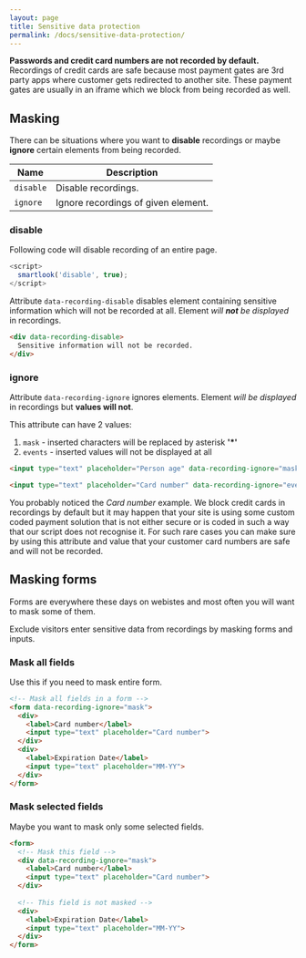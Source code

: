 ```yaml
---
layout: page
title: Sensitive data protection
permalink: /docs/sensitive-data-protection/
---
```


**Passwords and credit card numbers are not recorded by default.** Recordings of credit cards are safe because most payment gates are 3rd party apps where customer gets redirected to another site. These payment gates are usually in an iframe which we block from being recorded as well.

## Masking

There can be situations where you want to **disable** recordings or maybe **ignore** certain elements from being recorded.

| Name | Description |
|---|---|
| `disable` | Disable recordings. |
| `ignore` | Ignore recordings of given element. |

### disable

Following code will disable recording of an entire page.

```javascript
<script>
  smartlook('disable', true);
</script>
```

Attribute `data-recording-disable` disables element containing sensitive information which will not be recorded at all. Element *will* ***not*** *be displayed* in recordings.

```html
<div data-recording-disable>
  Sensitive information will not be recorded.
</div>
```

### ignore

Attribute `data-recording-ignore` ignores elements. Element *will be displayed* in recordings but **values will not**.

This attribute can have 2 values:

1. `mask` - inserted characters will be replaced by asterisk **\'\*\'**
2. `events` - inserted values will not be displayed at all

```html
<input type="text" placeholder="Person age" data-recording-ignore="mask">
```

```html
<input type="text" placeholder="Card number" data-recording-ignore="events">
```

You probably noticed the *Card number* example. We block credit cards in recordings by default but it may happen that your site is using some custom coded payment solution that is not either secure or is coded in such a way that our script does not recognise it. For such rare cases you can make sure by using this attribute and value that your customer card numbers are safe and will not be recorded.

## Masking forms

Forms are everywhere these days on webistes and most often you will want to mask some of them.

<div class="callout callout-danger"> Exclude visitors enter sensitive data from recordings by masking forms and inputs.</div>

### Mask all fields

Use this if you need to mask entire form.

```html
<!-- Mask all fields in a form -->
<form data-recording-ignore="mask">
  <div>
    <label>Card number</label>
    <input type="text" placeholder="Card number">
  </div>
  <div>
    <label>Expiration Date</label>
    <input type="text" placeholder="MM-YY">
  </div>
</form>
```

### Mask selected fields

Maybe you want to mask only some selected fields.

```html
<form>
  <!-- Mask this field -->
  <div data-recording-ignore="mask">
    <label>Card number</label>
    <input type="text" placeholder="Card number">
  </div>
  
  <!-- This field is not masked -->
  <div>
    <label>Expiration Date</label>
    <input type="text" placeholder="MM-YY">
  </div>
</form>
```